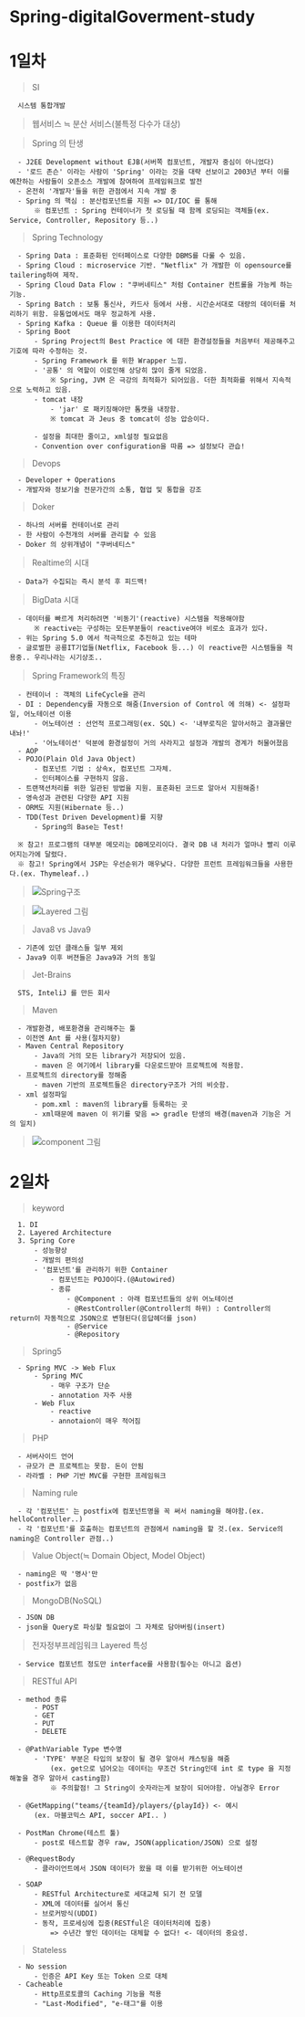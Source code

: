 # Spring-digitalGoverment-study

<h1>1일차</h1>

  > SI
  
      시스템 통합개발
      
  > 웹서비스 ≒ 분산 서비스(불특정 다수가 대상)
  
  > Spring 의 탄생
  
      - J2EE Development without EJB(서버쪽 컴포넌트, 개발자 중심이 아니었다)
      - '로드 존슨' 이라는 사람이 'Spring' 이라는 것을 대략 선보이고 2003년 부터 이를 예찬하는 사람들이 오픈소스 개발에 참여하여 프레임워크로 발전
      - 온전히 '개발자'들을 위한 관점에서 지속 개발 중
      - Spring 의 핵심 : 분산컴포넌트를 지원 => DI/IOC 를 통해
          ※ 컴포넌트 : Spring 컨테이너가 첫 로딩될 때 함께 로딩되는 객체들(ex. Service, Controller, Repository 등..)
          
   > Spring Technology
   
      - Spring Data : 표준화된 인터페이스로 다양한 DBMS를 다룰 수 있음.
      - Spring Cloud : microservice 기반. "Netflix" 가 개발한 이 opensource를 tailering하여 제작.
      - Spring Cloud Data Flow : "쿠버네티스" 처럼 Container 컨트롤을 가능케 하는 기능.
      - Spring Batch : 보통 통신사, 카드사 등에서 사용. 시간순서대로 대량의 데이터를 처리하기 위함. 유통업에서도 매우 정교하게 사용.
      - Spring Kafka : Queue 를 이용한 데이터처리
      - Spring Boot
          - Spring Project의 Best Practice 에 대한 환경설정들을 처음부터 제공해주고 기호에 따라 수정하는 것.
          - Spring Framework 를 위한 Wrapper 느낌.
          - '공통' 의 역할이 이로인해 상당히 많이 줄게 되었음.
              ※ Spring, JVM 은 극강의 최적화가 되어있음. 더한 최적화를 위해서 지속적으로 노력하고 있음.
          - tomcat 내장
              - 'jar' 로 패키징해야만 톰캣을 내장함.
              ※ tomcat 과 Jeus 중 tomcat이 성능 압승이다.
              
          - 설정을 최대한 줄이고, xml설정 필요없음
          - Convention over configuration을 따름 => 설정보다 관습!
              
      
   > Devops
   
      - Developer + Operations
      - 개발자와 정보기술 전문가간의 소통, 협업 및 통합을 강조
      
   > Doker
   
      - 하나의 서버를 컨테이너로 관리
      - 한 사람이 수천개의 서버를 관리할 수 있음
      - Doker 의 상위개념이 "쿠버네티스"
      
   > Realtime의 시대
   
      - Data가 수집되는 즉시 분석 후 피드백!
      
   > BigData 시대
   
      - 데이터를 빠르게 처리하려면 '비동기'(reactive) 시스템을 적용해야함
          ※ reactive는 구성하는 모든부분들이 reactive여야 비로소 효과가 있다.
      - 위는 Spring 5.0 에서 적극적으로 추진하고 있는 테마
      - 글로벌한 공룡IT기업들(Netflix, Facebook 등...) 이 reactive한 시스템들을 적용중.. 우리나라는 시기상조..
      
   > Spring Framework의 특징
   
      - 컨테이너 : 객체의 LifeCycle을 관리
      - DI : Dependency를 자동으로 해줌(Inversion of Control 에 의해) <- 설정파일, 어노테이션 이용
          - 어노테이션 : 선언적 프로그래밍(ex. SQL) <- '내부로직은 알아서하고 결과물만 내놔!'
          - '어노테이션' 덕분에 환경설정이 거의 사라지고 설정과 개발의 경계가 허물어졌음
      - AOP
      - POJO(Plain Old Java Object)
          - 컴포넌트 기법 : 상속x, 컴포넌트 그자체.
          - 인터페이스를 구현하지 않음.
      - 트랜잭션처리를 위한 일관된 방법을 지원. 표준화된 코드로 알아서 지원해줌!
      - 영속성과 관련된 다양한 API 지원
      - ORM도 지원(Hibernate 등..)
      - TDD(Test Driven Development)를 지향
          - Spring의 Base는 Test!
          
      ※ 참고! 프로그램의 대부분 메모리는 DB메모리이다. 결국 DB 내 처리가 얼마나 빨리 이루어지는가에 달렸다.
      ※ 참고! Spring에서 JSP는 우선순위가 매우낮다. 다양한 프런트 프레임워크들을 사용한다.(ex. Thymeleaf..)
      
   > ![Spring구조](https://user-images.githubusercontent.com/56371387/83330366-57991d80-a2c9-11ea-90dc-f3aa26bf4bee.PNG)
   
   > ![Layered 그림](https://user-images.githubusercontent.com/56371387/83330479-2a00a400-a2ca-11ea-8d00-9e8c52a240ea.PNG)

   > Java8 vs Java9
   
      - 기존에 있던 클래스들 일부 제외
      - Java9 이후 버젼들은 Java9과 거의 동일
    
   > Jet-Brains
   
      STS, InteliJ 를 만든 회사
      
   > Maven
   
      - 개발환경, 배포환경을 관리해주는 툴
      - 이전엔 Ant 를 사용(절차지향)
      - Maven Central Repository
          - Java의 거의 모든 library가 저장되어 있음.
          - maven 은 여기에서 library를 다운로드받아 프로젝트에 적용함.
      - 프로젝트의 directory를 정해줌
          - maven 기반의 프로젝트들은 directory구조가 거의 비슷함.
      - xml 설정파일
          - pom.xml : maven의 library를 등록하는 곳
          - xml때문에 maven 이 위기를 맞음 => gradle 탄생의 배경(maven과 기능은 거의 일치)
          
   > ![component 그림](https://user-images.githubusercontent.com/56371387/83330859-fa9f6680-a2cc-11ea-994a-bd1309a99365.PNG)

<h1>2일차</h1>

  > keyword
  
      1. DI
      2. Layered Architecture
      3. Spring Core
          - 성능향상
          - 개발의 편의성
          - '컴포넌트'를 관리하기 위한 Container
              - 컴포넌트는 POJO이다.(@Autowired)
              - 종류
                  - @Component : 아래 컴포넌트들의 상위 어노테이션
                  - @RestController(@Controller의 하위) : Controller의 return이 자동적으로 JSON으로 변형된다(응답헤더를 json)
                  - @Service
                  - @Repository
                  
   > Spring5
   
      - Spring MVC -> Web Flux
          - Spring MVC
              - 매우 구조가 단순
              - annotation 자주 사용
          - Web Flux
              - reactive
              - annotaion이 매우 적어짐
              
   > PHP
   
      - 서버사이드 언어
      - 규모가 큰 프로젝트는 못함. 돈이 안됨
      - 라라벨 : PHP 기반 MVC를 구현한 프레임워크
      
   > Naming rule
   
      - 각 '컴포넌트' 는 postfix에 컴포넌트명을 꼭 써서 naming을 해야함.(ex. helloController..)
      - 각 '컴포넌트'를 호출하는 컴포넌트의 관점에서 naming을 할 것.(ex. Service의 naming은 Controller 관점..)
      
   > Value Object(≒ Domain Object, Model Object)
   
      - naming은 딱 '명사'만
      - postfix가 없음
      
   > MongoDB(NoSQL)
   
      - JSON DB
      - json을 Query로 파싱할 필요없이 그 자체로 담아버림(insert)
      
   > 전자정부프레임워크 Layered 특성
   
      - Service 컴포넌트 정도만 interface를 사용함(필수는 아니고 옵션)
      
   > RESTful API
   
      - method 종류
          - POST
          - GET
          - PUT
          - DELETE
          
      - @PathVariable Type 변수명
          - 'TYPE' 부분은 타입의 보장이 될 경우 알아서 캐스팅을 해줌
              (ex. get으로 넘어오는 데이터는 무조건 String인데 int 로 type 을 지정해놓을 경우 알아서 casting함)
              ※ 주의할점! 그 String이 숫자라는게 보장이 되어야함. 아닐경우 Error
              
      - @GetMapping("teams/{teamId}/players/{playId}) <- 예시
          (ex. 마블코믹스 API, soccer API.. )
          
      - PostMan Chrome(테스트 툴)
          - post로 테스트할 경우 raw, JSON(application/JSON) 으로 설정
          
      - @RequestBody
          - 클라이언트에서 JSON 데이터가 왔을 때 이를 받기위한 어노테이션
          
      - SOAP
          - RESTful Architecture로 세대교체 되기 전 모델
          - XML에 데이터를 실어서 통신
          - 브로커방식(UDDI)
          - 동작, 프로세싱에 집중(RESTful은 데이터처리에 집중)
              => 수년간 쌓인 데이터는 대체할 수 없다! <- 데이터의 중요성.
              
   > Stateless
   
      - No session
          - 인증은 API Key 또는 Token 으로 대체
      - Cacheable
          - Http프로토콜의 Caching 기능을 적용
          - "Last-Modified", "e-태그"를 이용
          
   > 
          
              
              
      
      
  

